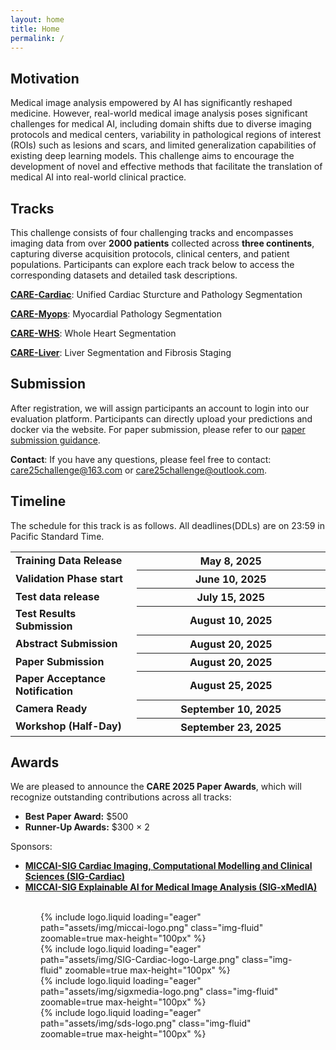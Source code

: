 ```yaml
---
layout: home
title: Home
permalink: /
---
```


## Motivation 

Medical image analysis empowered by AI has significantly reshaped medicine.  However, real-world medical image analysis poses significant challenges for medical AI, including domain shifts due to diverse imaging protocols and medical centers, variability in pathological regions of interest (ROIs) such as lesions and scars, and limited generalization capabilities of existing deep learning models. This challenge aims to encourage the development of novel and effective methods that facilitate the translation of medical AI into real-world clinical practice.



## Tracks

This challenge consists of four challenging tracks and encompasses imaging data from over **2000 patients** collected across **three continents**, capturing diverse acquisition protocols, clinical centers, and patient populations.  Participants can explore each track below to access the corresponding datasets and detailed task descriptions.

[**<u>CARE-Cardiac</u>**](/care_2025/track1): Unified Cardiac Sturcture and Pathology Segmentation 

[**<u>CARE-Myops</u>**](/care_2025/track2): Myocardial Pathology Segmentation

[**<u>CARE-WHS</u>**](/care_2025/track3): Whole Heart Segmentation 

[**<u>CARE-Liver</u>**](/care_2025/track4): Liver Segmentation and Fibrosis Staging



## Submission 

After registration, we will assign participants an account to login into our evaluation platform. Participants can directly upload your predictions and docker via the website. For paper submission, please refer to our [paper submission guidance](/care_2025/paper_submission).

**Contact**: If you have any questions, please feel free to contact: [care25challenge@163.com](mailto:care25challenge@163.com) or [care25challenge@outlook.com](mailto:care25challenge@outlook.com).


## Timeline

The schedule for this track is as follows. All deadlines(DDLs) are on 23:59 in Pacific Standard Time.

<table class="table table-sm table-hover border-bottom">
    <tr>
    <td class="text-left"><strong>Training Data Release</strong></td>
    <th scope="row" style="width: 60%" class="text-right"><strong>May 8, 2025</strong></th>
    </tr>
    <tr>
    <td class="text-left"><strong>Validation Phase start</strong></td>
    <th scope="row" style="width: 60%" class="text-right"><strong>June 10, 2025</strong></th>
    </tr>
    <tr>
    <td class="text-left"><strong>Test data release</strong></td>
    <th scope="row" style="width: 60%" class="text-right"><strong>July 15, 2025</strong></th>
    </tr>
    <tr>
    <td class="text-left"><strong>Test Results Submission</strong></td>
    <th scope="row" style="width: 60%" class="text-right"><strong>August 10, 2025</strong></th>
    </tr>
    <tr>
    <td class="text-left"><strong>Abstract Submission</strong></td>
    <th scope="row" style="width: 60%" class="text-right"><strong>August 20, 2025</strong></th>
    </tr>
    <tr>
    <td class="text-left"><strong>Paper Submission</strong></td>
    <th scope="row" style="width: 60%" class="text-right"><strong>August 20, 2025</strong></th>
    </tr>
    <tr>
    <td class="text-left"><strong>Paper Acceptance Notification</strong></td>
    <th scope="row" style="width: 60%" class="text-right"><strong>August 25, 2025</strong></th>
    </tr>
    <tr>
    <td class="text-left"><strong>Camera Ready</strong></td>
    <th scope="row" style="width: 60%" class="text-right"><strong>September 10, 2025</strong></th>
    </tr>
    <tr>
    <td class="text-left"><strong>Workshop (Half-Day)</strong></td>
    <th scope="row" style="width: 60%" class="text-right"><strong>September 23, 2025</strong></th>
    </tr>
</table>


## Awards

We are pleased to announce the **CARE 2025 Paper Awards**, which will recognize outstanding contributions across all tracks:

- **Best Paper Award:** $500
- **Runner-Up Awards:** $300 × 2

Sponsors:

- **[MICCAI-SIG Cardiac Imaging, Computational Modelling and Clinical Sciences (SIG-Cardiac)](https://miccai.org/index.php/special-interest-groups/sig-cardiac/)**
- **[MICCAI-SIG Explainable AI for Medical Image Analysis (SIG-xMedIA)](https://miccai.org/index.php/special-interest-groups/sig-xmedia/)**

<br>

<div class="d-flex justify-content-center">
  <div style="margin: 0 3rem;">
  {% include logo.liquid loading="eager" path="assets/img/miccai-logo.png" class="img-fluid" zoomable=true max-height="100px" %}
  </div>
  <div style="margin: 0 3rem;">
  {% include logo.liquid loading="eager" path="assets/img/SIG-Cardiac-logo-Large.png" class="img-fluid" zoomable=true max-height="100px" %}
  </div>
  <div style="margin: 0 3rem;">
  {% include logo.liquid loading="eager" path="assets/img/sigxmedia-logo.png" class="img-fluid" zoomable=true max-height="100px" %}
  </div>
  <div style="margin: 0 3rem;">
  {% include logo.liquid loading="eager" path="assets/img/sds-logo.png" class="img-fluid" zoomable=true max-height="100px" %}
  </div>
</div>


